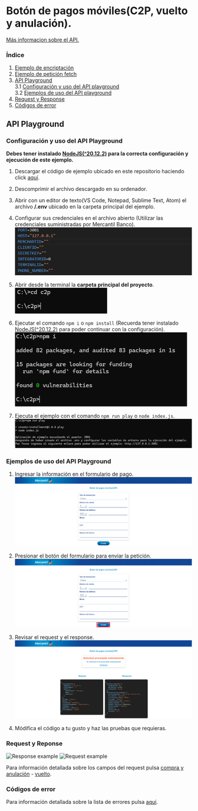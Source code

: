 # Botón de pagos móviles(C2P, vuelto y anulación).

[Más informacion sobre el API.](https://apiportal.mercantilbanco.com/mercantil-banco/produccion/product/21034)

### Índice
    
1. [Ejemplo de encriptación](./modules/crypto.js)
2. [Ejemplo de petición fetch](./modules/c2p.js)
3. [API Playground](#playground)<br>
3.1 [Configuración y uso del API playground](#playground-config)<br>
3.2 [Ejemplos de uso del API playground](#playground-examples)
4. [Request y Response](#rq)
5. [Códigos de error](#error-codes)


<a id="playground" ></a>
## API Playground

<a id="playground-config"> </a>
### Configuración y uso del API Playground

**Debes tener instalado [NodeJS(^20.12.2)](https://nodejs.org/) para la correcta configuración y ejecución de este ejemplo.**

1. Descargar el código de ejemplo ubicado en este repositorio haciendo click [aquí](https://github.com/apimercantil/api-playground/releases/download/V1/c2p.zip).<br>

2. Descomprimir el archivo descargado en su ordenador.<br>

3. Abrir con un editor de texto(VS Code, Notepad, Sublime Text, Atom) el archivo **/.env** ubicado en la carpeta principal del ejemplo.<br>

4. Configurar sus credenciales en el archivo abierto (Utilizar las credenciales suministradas por Mercantil Banco).<br>
![Imagen de ejemplo](./img/readme-img-1.png)

5. Abrir desde la terminal la **carpeta principal del proyecto**.<br>
![Imagen de ejemplo](./img/readme-img-2.png)

6. Ejecutar el comando ```npm i``` o ```npm install``` (Recuerda tener instalado [NodeJS(^20.12.2)](https://nodejs.org/) para poder continuar con la configuración).<br>
![Imagen de ejemplo](./img/readme-img-3.png)

7. Ejecuta el ejemplo con el comando ```npm run play``` o ```node index.js```.<br>
![Imagen de ejemplo](./img/readme-img-4.png)

<a id="playground-examples"></a>
### Ejemplos de uso del API Playground

1. Ingresar la información en el formulario de pago.<br>
![Imagen de ejemplo](./img/readme-img-5.png)

8. Presionar el botón del formulario para enviar la petición.<br>
![Imagen de ejemplo](./img/readme-img-6.png)

9. Revisar el request y el response.<br>
![Imagen de ejemplo](./img/readme-img-7.png)

10. Módifica el código a tu gusto y haz las pruebas que requieras.<br>

<a id="rq"></a>
### Request y Reponse

![Response example](https://www.mercantilbanco.com/mercprod/apiportal/images/request_vuelto_c2p.png)
![Request example](https://www.mercantilbanco.com/mercprod/apiportal/images/response_vuelto_c2p.png)

Para información detallada sobre los campos del request pulsa [compra y anulación](https://www.mercantilbanco.com/mercprod/apiportal/pdfs/api_c2p_descripcion_de_atributos_y_campos_compra_anulacion_0.pdf) - [vuelto](https://www.mercantilbanco.com/mercprod/apiportal/pdfs/api_c2p_descripcion_de_atributos_y_campos_vuelto_0.pdf).
<a id="error-codes"></a>
### Códigos de error

Para información detallada sobre la lista de errores pulsa [aquí](https://www.mercantilbanco.com/mercprod/apiportal/pdfs/api_c2p_tipo_de_errores_0.pdf).
